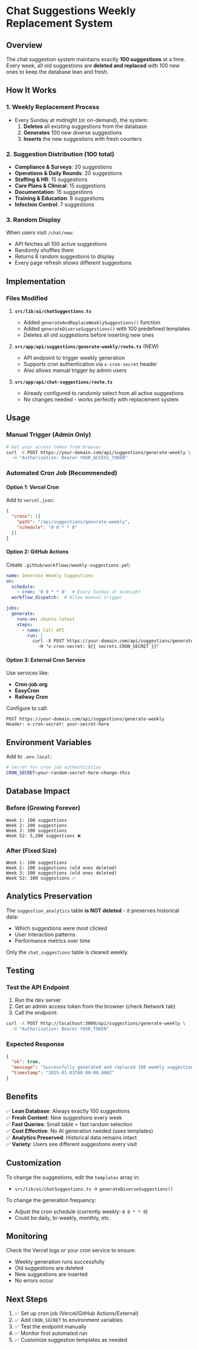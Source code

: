 # Chat Suggestions Weekly Replacement System

## Overview
The chat suggestion system maintains exactly **100 suggestions** at a time. Every week, all old suggestions are **deleted and replaced** with 100 new ones to keep the database lean and fresh.

## How It Works

### 1. **Weekly Replacement Process**
- Every Sunday at midnight (or on-demand), the system:
  1. **Deletes** all existing suggestions from the database
  2. **Generates** 100 new diverse suggestions
  3. **Inserts** the new suggestions with fresh counters

### 2. **Suggestion Distribution** (100 total)
- **Compliance & Surveys**: 20 suggestions
- **Operations & Daily Rounds**: 20 suggestions  
- **Staffing & HR**: 15 suggestions
- **Care Plans & Clinical**: 15 suggestions
- **Documentation**: 15 suggestions
- **Training & Education**: 8 suggestions
- **Infection Control**: 7 suggestions

### 3. **Random Display**
When users visit `/chat/new`:
- API fetches all 100 active suggestions
- Randomly shuffles them
- Returns 6 random suggestions to display
- Every page refresh shows different suggestions

## Implementation

### Files Modified
1. **`src/lib/ai/chatSuggestions.ts`**
   - Added `generateAndReplaceWeeklySuggestions()` function
   - Added `generateDiverseSuggestions()` with 100 predefined templates
   - Deletes all old suggestions before inserting new ones

2. **`src/app/api/suggestions/generate-weekly/route.ts`** (NEW)
   - API endpoint to trigger weekly generation
   - Supports cron authentication via `x-cron-secret` header
   - Also allows manual trigger by admin users

3. **`src/app/api/chat-suggestions/route.ts`**
   - Already configured to randomly select from all active suggestions
   - No changes needed - works perfectly with replacement system

## Usage

### Manual Trigger (Admin Only)
```bash
# Get your access token from browser
curl -X POST https://your-domain.com/api/suggestions/generate-weekly \
  -H "Authorization: Bearer YOUR_ACCESS_TOKEN"
```

### Automated Cron Job (Recommended)

#### Option 1: Vercel Cron
Add to `vercel.json`:
```json
{
  "crons": [{
    "path": "/api/suggestions/generate-weekly",
    "schedule": "0 0 * * 0"
  }]
}
```

#### Option 2: GitHub Actions
Create `.github/workflows/weekly-suggestions.yml`:
```yaml
name: Generate Weekly Suggestions
on:
  schedule:
    - cron: '0 0 * * 0'  # Every Sunday at midnight
  workflow_dispatch:  # Allow manual trigger

jobs:
  generate:
    runs-on: ubuntu-latest
    steps:
      - name: Call API
        run: |
          curl -X POST https://your-domain.com/api/suggestions/generate-weekly \
            -H "x-cron-secret: ${{ secrets.CRON_SECRET }}"
```

#### Option 3: External Cron Service
Use services like:
- **Cron-job.org**
- **EasyCron**
- **Railway Cron**

Configure to call:
```
POST https://your-domain.com/api/suggestions/generate-weekly
Header: x-cron-secret: your-secret-here
```

## Environment Variables

Add to `.env.local`:
```bash
# Secret for cron job authentication
CRON_SECRET=your-random-secret-here-change-this
```

## Database Impact

### Before (Growing Forever)
```
Week 1: 100 suggestions
Week 2: 200 suggestions
Week 3: 300 suggestions
Week 52: 5,200 suggestions ❌
```

### After (Fixed Size)
```
Week 1: 100 suggestions
Week 2: 100 suggestions (old ones deleted)
Week 3: 100 suggestions (old ones deleted)
Week 52: 100 suggestions ✅
```

## Analytics Preservation

The `suggestion_analytics` table **is NOT deleted** - it preserves historical data:
- Which suggestions were most clicked
- User interaction patterns
- Performance metrics over time

Only the `chat_suggestions` table is cleared weekly.

## Testing

### Test the API Endpoint
1. Run the dev server
2. Get an admin access token from the browser (check Network tab)
3. Call the endpoint:
```bash
curl -X POST http://localhost:3000/api/suggestions/generate-weekly \
  -H "Authorization: Bearer YOUR_TOKEN"
```

### Expected Response
```json
{
  "ok": true,
  "message": "Successfully generated and replaced 100 weekly suggestions",
  "timestamp": "2025-01-03T00:00:00.000Z"
}
```

## Benefits

✅ **Lean Database**: Always exactly 100 suggestions  
✅ **Fresh Content**: New suggestions every week  
✅ **Fast Queries**: Small table = fast random selection  
✅ **Cost Effective**: No AI generation needed (uses templates)  
✅ **Analytics Preserved**: Historical data remains intact  
✅ **Variety**: Users see different suggestions every visit  

## Customization

To change the suggestions, edit the `templates` array in:
- `src/lib/ai/chatSuggestions.ts` → `generateDiverseSuggestions()`

To change the generation frequency:
- Adjust the cron schedule (currently weekly: `0 0 * * 0`)
- Could be daily, bi-weekly, monthly, etc.

## Monitoring

Check the Vercel logs or your cron service to ensure:
- Weekly generation runs successfully
- Old suggestions are deleted
- New suggestions are inserted
- No errors occur

## Next Steps

1. ✅ Set up cron job (Vercel/GitHub Actions/External)
2. ✅ Add `CRON_SECRET` to environment variables
3. ✅ Test the endpoint manually
4. ✅ Monitor first automated run
5. ✅ Customize suggestion templates as needed


